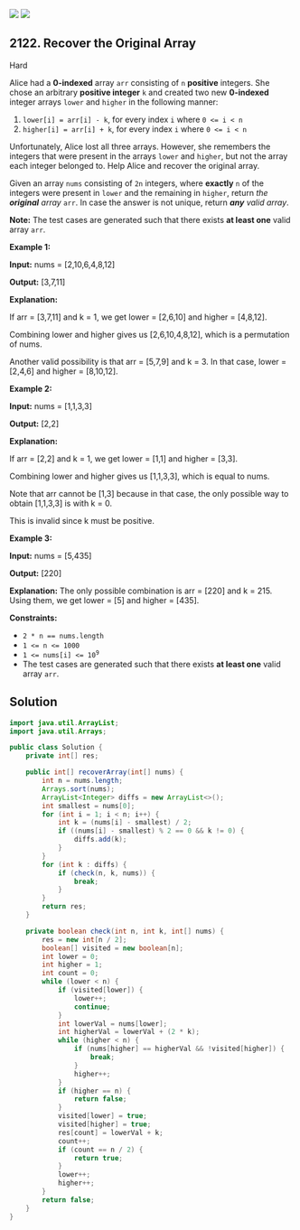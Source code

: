 [![](https://img.shields.io/github/stars/javadev/LeetCode-in-Java?label=Stars&style=flat-square)](https://github.com/javadev/LeetCode-in-Java)
[![](https://img.shields.io/github/forks/javadev/LeetCode-in-Java?label=Fork%20me%20on%20GitHub%20&style=flat-square)](https://github.com/javadev/LeetCode-in-Java/fork)

## 2122\. Recover the Original Array

Hard

Alice had a **0-indexed** array `arr` consisting of `n` **positive** integers. She chose an arbitrary **positive integer** `k` and created two new **0-indexed** integer arrays `lower` and `higher` in the following manner:

1.  `lower[i] = arr[i] - k`, for every index `i` where `0 <= i < n`
2.  `higher[i] = arr[i] + k`, for every index `i` where `0 <= i < n`

Unfortunately, Alice lost all three arrays. However, she remembers the integers that were present in the arrays `lower` and `higher`, but not the array each integer belonged to. Help Alice and recover the original array.

Given an array `nums` consisting of `2n` integers, where **exactly** `n` of the integers were present in `lower` and the remaining in `higher`, return _the **original** array_ `arr`. In case the answer is not unique, return _**any** valid array_.

**Note:** The test cases are generated such that there exists **at least one** valid array `arr`.

**Example 1:**

**Input:** nums = [2,10,6,4,8,12]

**Output:** [3,7,11]

**Explanation:** 

If arr = [3,7,11] and k = 1, we get lower = [2,6,10] and higher = [4,8,12]. 

Combining lower and higher gives us [2,6,10,4,8,12], which is a permutation of nums. 

Another valid possibility is that arr = [5,7,9] and k = 3. In that case, lower = [2,4,6] and higher = [8,10,12].

**Example 2:**

**Input:** nums = [1,1,3,3]

**Output:** [2,2]

**Explanation:** 

If arr = [2,2] and k = 1, we get lower = [1,1] and higher = [3,3]. 

Combining lower and higher gives us [1,1,3,3], which is equal to nums. 

Note that arr cannot be [1,3] because in that case, the only possible way to obtain [1,1,3,3] is with k = 0. 

This is invalid since k must be positive.

**Example 3:**

**Input:** nums = [5,435]

**Output:** [220]

**Explanation:** The only possible combination is arr = [220] and k = 215. Using them, we get lower = [5] and higher = [435].

**Constraints:**

*   `2 * n == nums.length`
*   `1 <= n <= 1000`
*   <code>1 <= nums[i] <= 10<sup>9</sup></code>
*   The test cases are generated such that there exists **at least one** valid array `arr`.

## Solution

```java
import java.util.ArrayList;
import java.util.Arrays;

public class Solution {
    private int[] res;

    public int[] recoverArray(int[] nums) {
        int n = nums.length;
        Arrays.sort(nums);
        ArrayList<Integer> diffs = new ArrayList<>();
        int smallest = nums[0];
        for (int i = 1; i < n; i++) {
            int k = (nums[i] - smallest) / 2;
            if ((nums[i] - smallest) % 2 == 0 && k != 0) {
                diffs.add(k);
            }
        }
        for (int k : diffs) {
            if (check(n, k, nums)) {
                break;
            }
        }
        return res;
    }

    private boolean check(int n, int k, int[] nums) {
        res = new int[n / 2];
        boolean[] visited = new boolean[n];
        int lower = 0;
        int higher = 1;
        int count = 0;
        while (lower < n) {
            if (visited[lower]) {
                lower++;
                continue;
            }
            int lowerVal = nums[lower];
            int higherVal = lowerVal + (2 * k);
            while (higher < n) {
                if (nums[higher] == higherVal && !visited[higher]) {
                    break;
                }
                higher++;
            }
            if (higher == n) {
                return false;
            }
            visited[lower] = true;
            visited[higher] = true;
            res[count] = lowerVal + k;
            count++;
            if (count == n / 2) {
                return true;
            }
            lower++;
            higher++;
        }
        return false;
    }
}
```